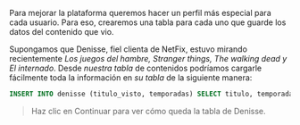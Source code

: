 Para mejorar la plataforma queremos hacer un perfil más especial para cada usuario. Para eso, crearemos una tabla para cada uno que guarde los datos del contenido que vio. 

Supongamos que Denisse, fiel clienta de NetFix, estuvo mirando recientemente _Los juegos del hambre, Stranger things, The walking dead y El internado_. Desde _nuestra tabla_ de contenidos podríamos cargarle fácilmente toda la información en _su tabla_ de la siguiente manera:

``` sql 
INSERT INTO denisse (titulo_visto, temporadas) SELECT titulo, temporadas FROM series_peliculas WHERE id_contenido = 5 OR titulo = "Stranger Things" OR titulo LIKE "the walking dead" OR titulo LIKE "%internado%" 
```

> Haz clic en Continuar para ver cómo queda la tabla de Denisse.

<div
  class='mu-sql-table'
  data-name='series_peliculas'
  data-columns='[{"name": "id_contenido", "pk": true}, "titulo", "temporadas", "puntaje"]'
  data-rows='[
    [1, "Stranger things", 2, 10], 
    [2, "The walking dead", 8, 7.9],
    [3, "Breaking bad", 5, 9.7],
    [4, "IT", null, 9.3],
    [5, "Los juegos del hambre", null, 8.9],
    [6, "Better call Saul", 3, 9.5],
    [7, "The Flash", 3, 8.0],
    [8, "El internado", 7, 7.5]
  ]'>
</div>

<div
  class='mu-sql-table'
  data-name='denisse'
  data-columns='[{"name": "id_visto", "pk": true}, "titulo_visto", "temporadas"]'
  data-rows='[
    [1, "Breaking bad", 5],
    [2, "IT", null],
    [3, "The Flash", 3]
  ]'>
</div>

